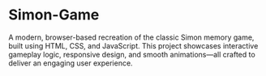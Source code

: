 # Simon-Game
A modern, browser-based recreation of the classic Simon memory game, built using HTML, CSS, and JavaScript. This project showcases interactive gameplay logic, responsive design, and smooth animations—all crafted to deliver an engaging user experience.
